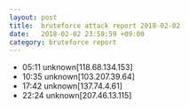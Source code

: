 ```yaml
---
layout: post
title:  bruteforce attack report 2018-02-02
date:   2018-02-02 23:59:59 +09:00
category: bruteforce report
---
```


* 05:11 unknown[118.68.134.153]
* 10:35 unknown[103.207.39.64]
* 17:42 unknown[137.74.4.61]
* 22:24 unknown[207.46.13.115]
